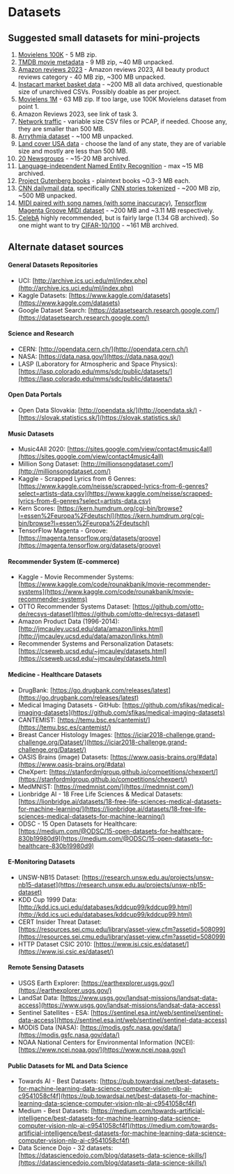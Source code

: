 # Datasets

## Suggested small datasets for mini-projects
1. [Movielens 100K](https://grouplens.org/datasets/movielens/100k/) - 5 MB zip.
2. [TMDB movie metadata](https://www.kaggle.com/datasets/tmdb/tmdb-movie-metadata) - 9 MB zip, ~40 MB unpacked.
3. [Amazon reviews 2023](https://datarepo.eng.ucsd.edu/mcauley_group/data/amazon_2023/raw/review_categories/All_Beauty.jsonl.gz) - Amazon reviews 2023, All beauty product reviews category - 40 MB zip, ~300 MB unpacked.
4. [Instacart market basket data](https://www.kaggle.com/c/instacart-market-basket-analysis/data) - ~200 MB all data archived, questionable size of unarchived CSVs. Possibly doable as per project.
5. [Movielens 1M](https://grouplens.org/datasets/movielens/1m/) - 63 MB zip. If too large, use 100K Movielens dataset from point 1.
6. Amazon Reviews 2023, see link of task 3.
7. [Network traffic](https://unsw-my.sharepoint.com/personal/z5025758_ad_unsw_edu_au/_layouts/15/onedrive.aspx?ga=1&id=%2Fpersonal%2Fz5025758%5Fad%5Funsw%5Fedu%5Fau%2FDocuments%2FUNSW%2DNB15%20dataset%2FCSV%20Files%2FTraining%20and%20Testing%20Sets) - variable size CSV files or PCAP, if needed. Choose any, they are smaller than 500 MB.
8. [Arrythmia dataset](https://physionet.org/content/mitdb/1.0.0/) - ~100 MB unpacked.
9. [Land cover USA data](landcover.usgs.gov) - choose the land of any state, they are of variable size and mostly are less than 500 MB.
10. [20 Newsgroups](http://qwone.com/~jason/20Newsgroups/) - ~15-20 MB archived.
11. [Language-independent Named Entity Recognition](https://www.clips.uantwerpen.be/conll2003/ner/) - max ~15 MB archived.
12. [Project Gutenberg books](https://www.gutenberg.org/browse/scores/top) - plaintext books ~0.3-3 MB each.
13. [CNN dailymail data](https://github.com/abisee/cnn-dailymail), specifically [CNN stories tokenized](https://github.com/JafferWilson/Process-Data-of-CNN-DailyMail?tab=readme-ov-file) - ~200 MB zip, ~500 MB unpacked.
14. [MIDI paired with song names (with some inaccuracy)](https://www.kaggle.com/datasets/imsparsh/lakh-midi-clean), [Tensorflow Magenta Groove MIDI dataset](https://magenta.tensorflow.org/datasets/groove) - ~200 MB and ~3.11 MB respectively.
15. [CelebA](https://mmlab.ie.cuhk.edu.hk/projects/CelebA.html) highly recommended, but is fairly large (1.34 GB archived). So one might want to try [CIFAR-10/100](https://www.cs.toronto.edu/~kriz/cifar.html) - ~161 MB archived.


## Alternate dataset sources
#### General Datasets Repositories
- UCI: [http://archive.ics.uci.edu/ml/index.php](http://archive.ics.uci.edu/ml/index.php)
- Kaggle Datasets: [https://www.kaggle.com/datasets](https://www.kaggle.com/datasets)
- Google Dataset Search: [https://datasetsearch.research.google.com/](https://datasetsearch.research.google.com/)

#### Science and Research
- CERN: [http://opendata.cern.ch/](http://opendata.cern.ch/)
- NASA: [https://data.nasa.gov/](https://data.nasa.gov/)
- LASP (Laboratory for Atmospheric and Space Physics): [https://lasp.colorado.edu/mms/sdc/public/datasets/](https://lasp.colorado.edu/mms/sdc/public/datasets/)

#### Open Data Portals
- Open Data Slovakia: [http://opendata.sk/](http://opendata.sk/) - [https://slovak.statistics.sk/](https://slovak.statistics.sk/)

#### Music Datasets
- Music4All 2020: [https://sites.google.com/view/contact4music4all](https://sites.google.com/view/contact4music4all)
- Million Song Dataset: [http://millionsongdataset.com/](http://millionsongdataset.com/)
- Kaggle - Scrapped Lyrics from 6 Genres: [https://www.kaggle.com/neisse/scrapped-lyrics-from-6-genres?select=artists-data.csv](https://www.kaggle.com/neisse/scrapped-lyrics-from-6-genres?select=artists-data.csv)
- Kern Scores: [https://kern.humdrum.org/cgi-bin/browse?l=essen%2Feuropa%2Fdeutschl](https://kern.humdrum.org/cgi-bin/browse?l=essen%2Feuropa%2Fdeutschl)
- TensorFlow Magenta - Groove: [https://magenta.tensorflow.org/datasets/groove](https://magenta.tensorflow.org/datasets/groove)

#### Recommender System (E-commerce)
- Kaggle - Movie Recommender Systems: [https://www.kaggle.com/code/rounakbanik/movie-recommender-systems](https://www.kaggle.com/code/rounakbanik/movie-recommender-systems)
- OTTO Recommender Systems Dataset: [https://github.com/otto-de/recsys-dataset](https://github.com/otto-de/recsys-dataset)
- Amazon Product Data (1996-2014): [http://jmcauley.ucsd.edu/data/amazon/links.html](http://jmcauley.ucsd.edu/data/amazon/links.html)
- Recommender Systems and Personalization Datasets: [https://cseweb.ucsd.edu/~jmcauley/datasets.html](https://cseweb.ucsd.edu/~jmcauley/datasets.html)

#### Medicine - Healthcare Datasets
- DrugBank: [https://go.drugbank.com/releases/latest](https://go.drugbank.com/releases/latest)
- Medical Imaging Datasets - GitHub: [https://github.com/sfikas/medical-imaging-datasets](https://github.com/sfikas/medical-imaging-datasets)
- CANTEMIST: [https://temu.bsc.es/cantemist/](https://temu.bsc.es/cantemist/)
- Breast Cancer Histology Images: [https://iciar2018-challenge.grand-challenge.org/Dataset/](https://iciar2018-challenge.grand-challenge.org/Dataset/)
- OASIS Brains (image) Datasets: [https://www.oasis-brains.org/#data](https://www.oasis-brains.org/#data)
- CheXpert: [https://stanfordmlgroup.github.io/competitions/chexpert/](https://stanfordmlgroup.github.io/competitions/chexpert/)
- MedMNIST: [https://medmnist.com/](https://medmnist.com/)
- Lionbridge AI - 18 Free Life Sciences & Medical Datasets: [https://lionbridge.ai/datasets/18-free-life-sciences-medical-datasets-for-machine-learning/](https://lionbridge.ai/datasets/18-free-life-sciences-medical-datasets-for-machine-learning/)
- ODSC - 15 Open Datasets for Healthcare: [https://medium.com/@ODSC/15-open-datasets-for-healthcare-830b19980d9](https://medium.com/@ODSC/15-open-datasets-for-healthcare-830b19980d9)

#### E-Monitoring Datasets
- UNSW-NB15 Dataset: [https://research.unsw.edu.au/projects/unsw-nb15-dataset](https://research.unsw.edu.au/projects/unsw-nb15-dataset)
- KDD Cup 1999 Data: [http://kdd.ics.uci.edu/databases/kddcup99/kddcup99.html](http://kdd.ics.uci.edu/databases/kddcup99/kddcup99.html)
- CERT Insider Threat Dataset: [https://resources.sei.cmu.edu/library/asset-view.cfm?assetid=508099](https://resources.sei.cmu.edu/library/asset-view.cfm?assetid=508099)
- HTTP Dataset CSIC 2010: [https://www.isi.csic.es/dataset/](https://www.isi.csic.es/dataset/)

#### Remote Sensing Datasets
- USGS Earth Explorer: [https://earthexplorer.usgs.gov/](https://earthexplorer.usgs.gov/)
- LandSat Data: [https://www.usgs.gov/landsat-missions/landsat-data-access](https://www.usgs.gov/landsat-missions/landsat-data-access)
- Sentinel Satellites - ESA: [https://sentinel.esa.int/web/sentinel/sentinel-data-access](https://sentinel.esa.int/web/sentinel/sentinel-data-access)
- MODIS Data (NASA): [https://modis.gsfc.nasa.gov/data/](https://modis.gsfc.nasa.gov/data/)
- NOAA National Centers for Environmental Information (NCEI): [https://www.ncei.noaa.gov/](https://www.ncei.noaa.gov/)

#### Public Datasets for ML and Data Science
- Towards AI - Best Datasets: [https://pub.towardsai.net/best-datasets-for-machine-learning-data-science-computer-vision-nlp-ai-c9541058cf4f](https://pub.towardsai.net/best-datasets-for-machine-learning-data-science-computer-vision-nlp-ai-c9541058cf4f)
- Medium - Best Datasets: [https://medium.com/towards-artificial-intelligence/best-datasets-for-machine-learning-data-science-computer-vision-nlp-ai-c9541058cf4f](https://medium.com/towards-artificial-intelligence/best-datasets-for-machine-learning-data-science-computer-vision-nlp-ai-c9541058cf4f)
- Data Science Dojo - 32 datasets: [https://datasciencedojo.com/blog/datasets-data-science-skills/](https://datasciencedojo.com/blog/datasets-data-science-skills/)

